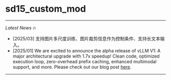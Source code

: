 # sd15_custom_mod
---

*Latest News* 🔥

- [2025/03] 支持图片多尺度训练、图片裁剪信息作为控制条件、支持长文本输入。
- [2025/01] We are excited to announce the alpha release of vLLM V1: A major architectural upgrade with 1.7x speedup! Clean code, optimized execution loop, zero-overhead prefix caching, enhanced multimodal support, and more. Please check out our blog post [here](https://blog.vllm.ai/2025/01/27/v1-alpha-release.html).


---
